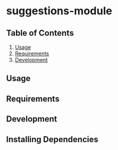 # suggestions-module

## Table of Contents

1. [Usage](#Usage)
1. [Requirements](#requirements)
1. [Development](#development)

## Usage

## Requirements

## Development

## Installing Dependencies
